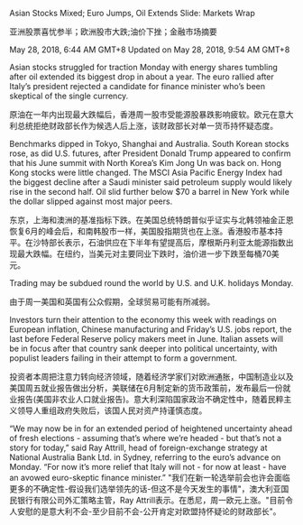 Asian Stocks Mixed; Euro Jumps, Oil Extends Slide: Markets Wrap

亚洲股票喜忧参半；欧洲股市大跌;油价下挫；金融市场摘要


May 28, 2018, 6:44 AM GMT+8 Updated on May 28, 2018, 9:54 AM GMT+8

Asian stocks struggled for traction Monday with energy shares tumbling after oil extended its biggest drop in about a year. The euro rallied after Italy’s president rejected a candidate for finance minister who’s been skeptical of the single currency.

原油在一年内出现最大跌幅后，香港周一股市受能源股暴跌影响疲软。欧元在意大利总统拒绝财政部长作为候选人后上涨，该财政部长对单一货币持怀疑态度。
 
Benchmarks dipped in Tokyo, Shanghai and Australia. South Korean stocks rose, as did U.S. futures, after President Donald Trump appeared to confirm that his June summit with North Korea’s Kim Jong Un was back on. Hong Kong stocks were little changed. The MSCI Asia Pacific Energy Index had the biggest decline after a Saudi minister said petroleum supply would likely rise in the second half. Oil slid further below $70 a barrel in New York while the dollar slipped against most major peers.

东京，上海和澳洲的基准指标下跌。在美国总统特朗普似乎证实与北韩领袖金正恩恢复6月的峰会后，和南韩股市一样，美国股指期货也在上涨。香港股市基本持平。在沙特部长表示，石油供应在下半年有望提高后，摩根斯丹利亚太能源指数出现最大跌幅。在纽约，当美元对主要同业下跌时，油价进一步下跌至每桶70美元。
 
Trading may be subdued round the world by U.S. and U.K. holidays Monday.

由于周一美国和英国有公众假期，全球贸易可能有所减弱。
 
Investors turn their attention to the economy this week with readings on European inflation, Chinese manufacturing and Friday’s U.S. jobs report, the last before Federal Reserve policy makers meet in June. Italian assets will be in focus after that country sank deeper into political uncertainty, with populist leaders failing in their attempt to form a government.

投资者本周把注意力转向经济领域，随着经济学家们对欧洲通胀，中国制造业以及美国周五就业报告做出分析，美联储在6月制定新的货币政策前，发布最后一份就业报告(美国非农业人口就业报告)。意大利深陷国家政治不确定性中，随着民粹主义领导人重组政府失败后，该国人民对资产持谨慎态度。

“We may now be in for an extended period of heightened uncertainty ahead of fresh elections - assuming that’s where we’re headed - but that’s not a story for today,” said Ray Attrill, head of foreign-exchange strategy at National Australia Bank Ltd. in Sydney, referring to the euro’s advance on Monday. “For now it’s more relief that Italy will not - for now at least - have an avowed euro-skeptic finance minister.”
"我们在新一轮选举前会也许会面临更多的不确定性-假设我们选举领先的话-但这不是今天发生的事情"，澳大利亚国民银行有限公司外汇策略主管，Ray Attrill表示。在悉尼，周一欧元上涨。"目前令人安慰的是意大利不会-至少目前不会-公开肯定对欧盟持怀疑论的财政部长"。
